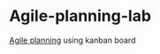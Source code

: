 # Agile-planning-lab

[Agile planning](https://www.coursera.org/learn/agile-development-and-scrum/home/welcome)  using kanban board
